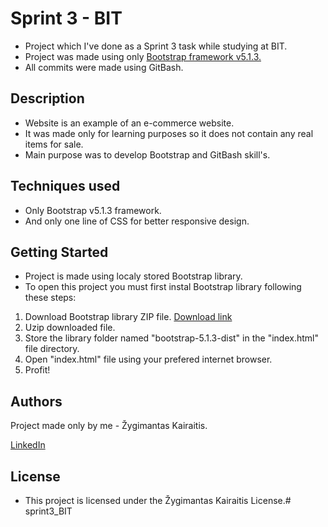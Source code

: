 # Sprint 3 - BIT

* Project which I've done as a Sprint 3 task while studying at BIT. 
* Project was made using only [Bootstrap framework v5.1.3.](https://getbootstrap.com/)
* All commits were made using GitBash.


## Description

* Website is an example of an e-commerce website.
* It was made only for learning purposes so it does not contain any real items for sale.
* Main purpose was to develop Bootstrap and GitBash skill's.


## Techniques used

* Only Bootstrap v5.1.3 framework.
* And only one line of CSS for better responsive design.


## Getting Started

* Project is made using localy stored Bootstrap library. 
* To open this project you must first instal Bootstrap library following these steps:

1. Download Bootstrap library ZIP file. [Download link](https://getbootstrap.com/docs/5.1/getting-started/download/)
2. Uzip downloaded file. 
3. Store the library folder named "bootstrap-5.1.3-dist" in the "index.html" file directory.
4. Open "index.html" file using your prefered internet browser. 
5. Profit!


## Authors

Project made only by me - Žygimantas Kairaitis. 

[LinkedIn](https://www.linkedin.com/in/%C5%BEygimantas-kairaitis-018a86193/)

## License

* This project is licensed under the Žygimantas Kairaitis License.# sprint3_BIT